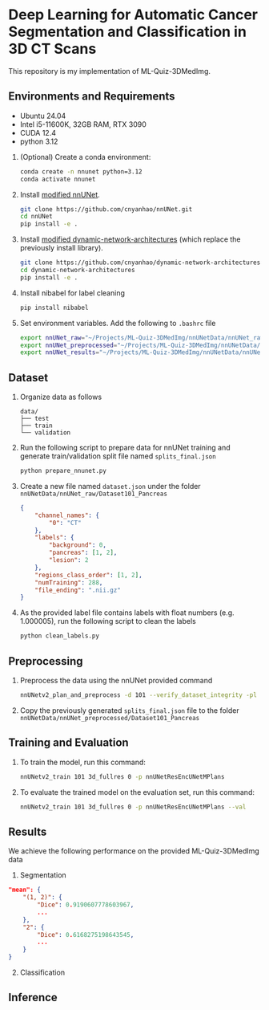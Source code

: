 
# Deep Learning for Automatic Cancer Segmentation and Classification in 3D CT Scans

This repository is my implementation of ML-Quiz-3DMedImg. 

## Environments and Requirements

- Ubuntu 24.04
- Intel i5-11600K, 32GB RAM, RTX 3090
- CUDA 12.4
- python 3.12

1. (Optional) Create a conda environment:
    ```bash
    conda create -n nnunet python=3.12
    conda activate nnunet
    ```

2. Install [modified nnUNet](https://github.com/cnyanhao/nnUNet.git).
    ```bash
    git clone https://github.com/cnyanhao/nnUNet.git
    cd nnUNet
    pip install -e .
    ```

3. Install [modified dynamic-network-architectures](https://github.com/cnyanhao/dynamic-network-architectures.git) (which replace the previously install library).
    ```bash
    git clone https://github.com/cnyanhao/dynamic-network-architectures.git
    cd dynamic-network-architectures
    pip install -e .
    ```

4. Install nibabel for label cleaning
    ```bash
    pip install nibabel
    ```

5. Set environment variables. Add the following to `.bashrc` file

    ```bash
    export nnUNet_raw="~/Projects/ML-Quiz-3DMedImg/nnUNetData/nnUNet_raw"
    export nnUNet_preprocessed="~/Projects/ML-Quiz-3DMedImg/nnUNetData/nnUNet_preprocessed"
    export nnUNet_results="~/Projects/ML-Quiz-3DMedImg/nnUNetData/nnUNet_results"
    ```

## Dataset

1. Organize data as follows

    ```
    data/
    ├── test
    ├── train
    └── validation
    ```

2. Run the following script to prepare data for nnUNet training and generate train/validation split file named `splits_final.json`
    ```bash
    python prepare_nnunet.py
    ```

3. Create a new file named `dataset.json` under the folder `nnUNetData/nnUNet_raw/Dataset101_Pancreas`
    ```json
    {
        "channel_names": {
            "0": "CT"
        }, 
        "labels": {
            "background": 0,
            "pancreas": [1, 2],
            "lesion": 2
        },
        "regions_class_order": [1, 2],
        "numTraining": 288,
        "file_ending": ".nii.gz"
    }
    ```

4. As the provided label file contains labels with float numbers (e.g. 1.000005), run the following script to clean the labels
    ```bash
    python clean_labels.py
    ```

## Preprocessing

1. Preprocess the data using the nnUNet provided command
    ```bash
    nnUNetv2_plan_and_preprocess -d 101 --verify_dataset_integrity -pl nnUNetPlannerResEncM
    ```

2. Copy the previously generated `splits_final.json` file to the folder `nnUNetData/nnUNet_preprocessed/Dataset101_Pancreas`

## Training and Evaluation

1. To train the model, run this command:

    ```bash
    nnUNetv2_train 101 3d_fullres 0 -p nnUNetResEncUNetMPlans
    ```

2. To evaluate the trained model on the evaluation set, run this command:
    ```bash
    nnUNetv2_train 101 3d_fullres 0 -p nnUNetResEncUNetMPlans --val
    ```

## Results

We achieve the following performance on the provided ML-Quiz-3DMedImg data

1. Segmentation
```json
"mean": {
    "(1, 2)": {
        "Dice": 0.9190607778603967,
        ...
    },
    "2": {
        "Dice": 0.6168275198643545,
        ...
    }
}
```

2. Classification


## Inference


